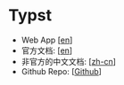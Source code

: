 # Typst

- Web App \[[en](https://typst.app/)\]
- 官方文档: \[[en](https://typst.app/docs/)\]
- 非官方的中文文档: \[[zh-cn](https://typst-doc-cn.github.io/docs/)\]
- Github Repo: \[[Github](https://github.com/typst/typst/)\] 